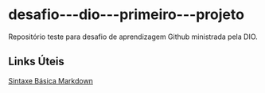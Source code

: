 # desafio---dio---primeiro---projeto
Repositório teste para desafio de aprendizagem Github ministrada pela DIO.

## Links Úteis
[Sintaxe Básica Markdown](https://www.markdownguide.org/basic-syntax/)
